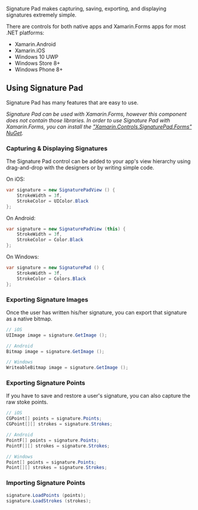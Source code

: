 Signature Pad makes capturing, saving, exporting, and displaying signatures extremely simple.

There are controls for both native apps and Xamarin.Forms apps for most .NET platforms:

 - Xamarin.Android
 - Xamarin.iOS
 - Windows 10 UWP
 - Windows Store 8+
 - Windows Phone 8+

## Using Signature Pad

Signature Pad has many features that are easy to use.

_Signature Pad can be used with Xamarin.Forms, however this component does not contain those libraries. In order to use Signature Pad with Xamarin.Forms, you can install the ["Xamarin.Controls.SignaturePad.Forms" NuGet](https://www.nuget.org/packages/Xamarin.Controls.SignaturePad.Forms)._

### Capturing & Displaying Signatures

The Signature Pad control can be added to your app's view hierarchy using drag-and-drop with the designers or by writing simple code.

On iOS:

```csharp
var signature = new SignaturePadView () {
	StrokeWidth = 3f,
	StrokeColor = UIColor.Black
};
```

On Android:

```csharp
var signature = new SignaturePadView (this) {
	StrokeWidth = 3f,
	StrokeColor = Color.Black
};
```

On Windows:

```csharp
var signature = new SignaturePad () {
	StrokeWidth = 3f,
	StrokeColor = Colors.Black
};
```

### Exporting Signature Images

Once the user has written his/her signature, you can export that signature as a native bitmap.

```csharp
// iOS
UIImage image = signature.GetImage ();

// Android
Bitmap image = signature.GetImage ();

// Windows
WriteableBitmap image = signature.GetImage ();
```

### Exporting Signature Points

If you have to save and restore a user's signature, you can also capture the raw stoke points.

```csharp
// iOS
CGPoint[] points = signature.Points;
CGPoint[][] strokes = signature.Strokes;

// Android
PointF[] points = signature.Points;
PointF[][] strokes = signature.Strokes;

// Windows
Point[] points = signature.Points;
Point[][] strokes = signature.Strokes;
```

### Importing Signature Points

```csharp
signature.LoadPoints (points);
signature.LoadStrokes (strokes);
```
